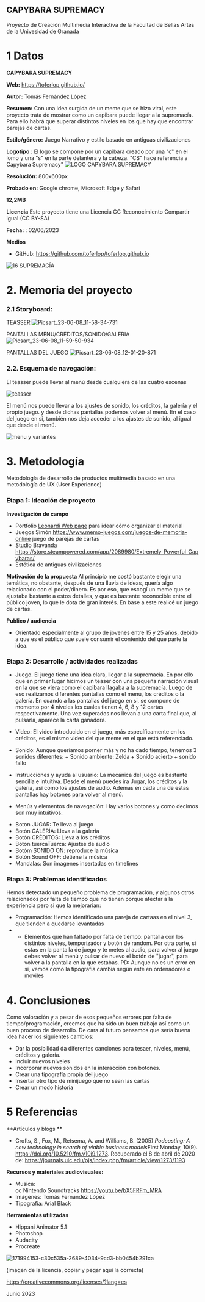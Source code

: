 ## CAPYBARA SUPREMACY

Proyecto de Creación Multimedia Interactiva de la  Facultad de Bellas Artes de la Univesidad de Granada



# 1 Datos 



**CAPYBARA SUPREMACY** 

**Web:** https://toferlop.github.io/

**Autor:** Tomás Fernández López

**Resumen:** Con una idea surgida de un meme que se hizo viral, este proyecto trata de mostrar como un capibara puede llegar a la supremacía. Para ello habrá que superar distintos niveles en los que hay que encontrar parejas de cartas.

**Estilo/género:** Juego Narrativo y estilo basado en antiguas civilizaciones

**Logotipo** : El logo se compone por un capibara creado por una "c" en el lomo y una "s" en la parte delantera y la cabeza. "CS" hace referencia a Capybara Supremacy"
![LOGO CAPYBARA SUPREMACY](https://github.com/toferlop/toferlop.github.io/assets/134589030/cb9dab21-1a35-45ee-b123-37e90219c8c6)



**Resolución:** 800x600px 

**Probado en:** Google chrome, Microsoft Edge y Safari   

**12,2MB**

**Licencia** Este proyecto tiene una Licencia CC Reconocimiento Compartir igual (CC BY-SA)

**Fecha:** : 02/06/2023

**Medios** 
- GitHub: https://github.com/toferlop/toferlop.github.io 



![16  SUPREMACÍA](https://github.com/toferlop/toferlop.github.io/assets/134589030/397601c7-f77f-45df-916e-aed417a90030)


# 2. Memoria del proyecto 

### 2.1 Storyboard: 

TEASSER
![Picsart_23-06-08_11-58-34-731](https://github.com/toferlop/toferlop.github.io/assets/134589030/9ba3214c-b0bd-4c97-97ee-908fa615a747)

PANTALLAS MENU/CREDITOS/SONIDO/GALERIA
![Picsart_23-06-08_11-59-50-934](https://github.com/toferlop/toferlop.github.io/assets/134589030/3aa91f61-d2d6-4bfd-bb11-ac99a1705f03)

PANTALLAS DEL JUEGO
![Picsart_23-06-08_12-01-20-871](https://github.com/toferlop/toferlop.github.io/assets/134589030/90103f3a-692d-4d34-9994-a306bcf7c075)





### 2.2. Esquema de navegación:



El teasser puede llevar al menú desde cualquiera de las cuatro escenas

![teasser](https://github.com/toferlop/toferlop.github.io/assets/134589030/11e92e95-817a-4af3-a410-1a118fc73bf2)

El menú nos puede llevar a los ajustes de sonido, los créditos, la galería y el propio juego. y desde dichas pantallas podemos volver al menú. En el caso del juego en si, también nos deja acceder a los ajustes de sonido, al igual que desde el menú.

![menu y variantes](https://github.com/toferlop/toferlop.github.io/assets/134589030/36eb55aa-7fea-4d0c-8c76-e6d3fe2486b6)





# 3. Metodología

Metodología de desarrollo de productos multimedia basado en una metodología de UX (User Experience)



### Etapa 1: Ideación de proyecto

**Investigación de campo** 
- Portfolio [Leonardi Web page](http://www.rleonardi.com/interactive-resume/) para idear cómo organizar el material
- Juegos Simón https://www.memo-juegos.com/juegos-de-memoria-online juego de parejas de cartas
- Studio Bravanda https://store.steampowered.com/app/2089980/Extremely_Powerful_Capybaras/
- Estética de antiguas civilizaciones



**Motivación de la propuesta** Al principio me costó bastante elegir una temática, no obstante, después de una lluvia de ideas, quería algo relacionado con el poder/dinero. Es por eso, que escogí un meme que se ajustaba bastante a estos detalles, y que es bastante reconocible entre el público joven, lo que le dota de gran interés. En base a este realicé un juego de cartas.



**Publico / audiencia**

- Orientado especialmente al grupo de jovenes entre 15 y 25 años, debido a que es el público que suele consumir el contenido del que parte la idea.





### Etapa 2: Desarrollo / actividades realizadas


- Juego. El juego tiene una idea clara, llegar a la supremacía. En por ello que en primer lugar hicimos un teaser con una pequeña narración visual en la que se viera como el capibara llagaba a la supremacía. Luego de eso realizamos diferentes pantallas como el menú, los créditos o la galería. En cuando a las pantallas del juego en si, se compone de momento por 4 niveles los cuales tienen 4, 6, 8 y 12 cartas respectivamente. Una vez superados nos llevan a una carta final que, al pulsarla, aparece la carta ganadora. 

- Video: El video introducido en el juego, más específicamente en los créditos, es el mismo video del que meme en el que está referenciado.

- Sonido: Aunque queríamos porner más y no ha dado tiempo, tenemos 3 sonidos diferentes:
      + Sonido ambiente: Zelda
      + Sonido acierto
      + sonido fallo

- Instrucciones y ayuda al usuario: La mecánica del juego es bastante sencilla e intuitiva. Desde el menú puedes ira Jugar, los créditos y la galería, así como los ajustes de audio. Ademas en cada una de estas pantallas hay botones para volver al menú.

- Menús y elementos de navegación: Hay varios botones y como decimos son muy intuitivos:
+ Boton JUGAR: Te lleva al juego
+ Botón GALERÍA: Lleva a la galería
+ Botón CRÉDITOS: Lleva a los créditos
+ Boton tuercaTuerca: Ajustes de audio
+ Botóm SONIDO ON: reproduce la música
+ Botón Sound OFF: detiene la música
+ Mandalas: Son imagenes insertadas en timelines  




### Etapa 3: Problemas identificados
Hemos detectado un pequeño problema de programación, y algunos otros relacionados por falta de tiempo que no tienen porque afectar a la experiencia pero si que la mejorarían:
+ Programación: Hemos identificado una pareja de cartaas en el nivel 3, que tienden a quedarse levantadas
+ + Elementos que han faltado por falta de tiempo: pantalla con los distintos niveles, temporizador y botón de random. Por otra parte, si estas en la pantalla de juego y te metes al audio, para volver al juego debes volver al menú y pulsar de nuevo el botón de "jugar", para volver a la pantalla en la que estabas.
PD: Aunque no es un error en sí, vemos como la tipografía cambia según esté en ordenadores o moviles



# 4. Conclusiones 

Como valoración y a pesar de esos pequeños errores por falta de tiempo/programación, creemos que ha sido un buen trabajo así como un buen proceso de desarrollo. De cara al futuro pensamos que sería buena idea hacer los siguientes cambios:
- Dar la posibilidad da diferentes canciones para tesaer, niveles, menú, créditos y galería.
- Incluir nuevos niveles
- Incorporar nuevos sonidos en la interacción con botones.
- Crear una tipografía propia del juego
- Insertar otro tipo de minijuego que no sean las cartas
- Crear un modo historia







# 5 Referencias 

**Artículos y blogs ** 

- Crofts, S., Fox, M., Retsema, A. and Williams, B. (2005) *Podcasting: A new technology in search of viable business models*First Monday, 10(9). https://doi.org/10.5210/fm.v10i9.1273. Recuperado el 8 de abril de 2020 de: https://journals.uic.edu/ojs/index.php/fm/article/view/1273/1193

**Recursos y materiales audiovisuales:**

* Musica:  
cc Nintendo Soundtracks https://youtu.be/bX5FRFm_MRA 
* Imágenes: Tomás Fernández López
* Tipografía: Arial Black

**Herramientas utilizadas**

- Hippani Animator 5.1
- Photoshop
- Audacity
- Procreate


![171994153-c30c535a-2689-4034-9cd3-bb0454b291ca](https://github.com/toferlop/toferlop.github.io/assets/134589030/42cb3513-c7d2-4322-aca7-85ebb0e6d353)


(imagen de la licencia, copiar y pegar aquí la correcta)

https://creativecommons.org/licenses/?lang=es

Junio 2023
